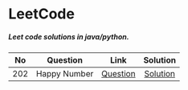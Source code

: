 # LeetCode
##### Leet code solutions in java/python.


| No | Question | Link | Solution |
| --- | -------- |:----:| :--------:|
| 202 | Happy Number |[Question](https://leetcode.com/problems/happy-number/)| [Solution](https://github.com/yashjain12yj/LeetCode/blob/master/src/com/leetcode/_202_HappyNumber)|
